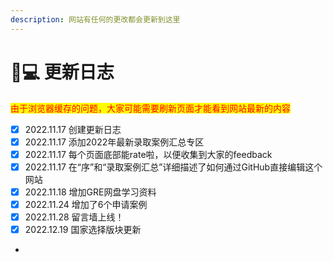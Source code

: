 ```yaml
---
description: 网站有任何的更改都会更新到这里
---
```


# 🧑💻 更新日志

<mark style="color:red;">由于浏览器缓存的问题，大家可能需要刷新页面才能看到网站最新的内容</mark>

* [x] 2022.11.17 创建更新日志
* [x] 2022.11.17 添加2022年最新录取案例汇总专区
* [x] 2022.11.17 每个页面底部能rate啦，以便收集到大家的feedback
* [x] 2022.11.17 在“序”和“录取案例汇总”详细描述了如何通过GitHub直接编辑这个网站
* [x] 2022.11.18 增加GRE网盘学习资料
* [x] 2022.11.24 增加了6个申请案例
* [x] 2022.11.28 留言墙上线！
* [x] 2022.12.19 国家选择版块更新
*
